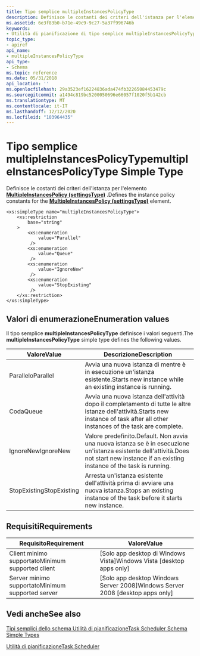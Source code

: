 ```yaml
---
title: Tipo semplice multipleInstancesPolicyType
description: Definisce le costanti dei criteri dell'istanza per l'elemento MultipleInstancesPolicy (settingsType).
ms.assetid: 6e3f83b0-b71e-49c9-9c27-5a37f996746b
keywords:
- Utilità di pianificazione di tipo semplice multipleInstancesPolicyType
topic_type:
- apiref
api_name:
- multipleInstancesPolicyType
api_type:
- Schema
ms.topic: reference
ms.date: 05/31/2018
api_location: ''
ms.openlocfilehash: 29a3523ef16224836ada474fb32265084453479c
ms.sourcegitcommit: a1494c819bc5200050696e66057f1020f5b142cb
ms.translationtype: MT
ms.contentlocale: it-IT
ms.lasthandoff: 12/12/2020
ms.locfileid: "103964435"
---
```

# <a name="multipleinstancespolicytype-simple-type"></a><span data-ttu-id="0985d-104">Tipo semplice multipleInstancesPolicyType</span><span class="sxs-lookup"><span data-stu-id="0985d-104">multipleInstancesPolicyType Simple Type</span></span>

<span data-ttu-id="0985d-105">Definisce le costanti dei criteri dell'istanza per l'elemento [**MultipleInstancesPolicy (settingsType)**](taskschedulerschema-multipleinstancespolicy-settingstype-element.md) .</span><span class="sxs-lookup"><span data-stu-id="0985d-105">Defines the instance policy constants for the [**MultipleInstancesPolicy (settingsType)**](taskschedulerschema-multipleinstancespolicy-settingstype-element.md) element.</span></span>

``` syntax
<xs:simpleType name="multipleInstancesPolicyType">
    <xs:restriction
        base="string"
    >
        <xs:enumeration
            value="Parallel"
         />
        <xs:enumeration
            value="Queue"
         />
        <xs:enumeration
            value="IgnoreNew"
         />
        <xs:enumeration
            value="StopExisting"
         />
    </xs:restriction>
</xs:simpleType>
```

## <a name="enumeration-values"></a><span data-ttu-id="0985d-106">Valori di enumerazione</span><span class="sxs-lookup"><span data-stu-id="0985d-106">Enumeration values</span></span>

<span data-ttu-id="0985d-107">Il tipo semplice **multipleInstancesPolicyType** definisce i valori seguenti.</span><span class="sxs-lookup"><span data-stu-id="0985d-107">The **multipleInstancesPolicyType** simple type defines the following values.</span></span>



| <span data-ttu-id="0985d-108">Valore</span><span class="sxs-lookup"><span data-stu-id="0985d-108">Value</span></span>        | <span data-ttu-id="0985d-109">Descrizione</span><span class="sxs-lookup"><span data-stu-id="0985d-109">Description</span></span>                                                                                     |
|--------------|-------------------------------------------------------------------------------------------------|
| <span data-ttu-id="0985d-110">Parallelo</span><span class="sxs-lookup"><span data-stu-id="0985d-110">Parallel</span></span>     | <span data-ttu-id="0985d-111">Avvia una nuova istanza di mentre è in esecuzione un'istanza esistente.</span><span class="sxs-lookup"><span data-stu-id="0985d-111">Starts new instance while an existing instance is running.</span></span><br/>                           |
| <span data-ttu-id="0985d-112">Coda</span><span class="sxs-lookup"><span data-stu-id="0985d-112">Queue</span></span>        | <span data-ttu-id="0985d-113">Avvia una nuova istanza dell'attività dopo il completamento di tutte le altre istanze dell'attività.</span><span class="sxs-lookup"><span data-stu-id="0985d-113">Starts new instance of task after all other instances of the task are complete.</span></span><br/>      |
| <span data-ttu-id="0985d-114">IgnoreNew</span><span class="sxs-lookup"><span data-stu-id="0985d-114">IgnoreNew</span></span>    | <span data-ttu-id="0985d-115">Valore predefinito.</span><span class="sxs-lookup"><span data-stu-id="0985d-115">Default.</span></span> <span data-ttu-id="0985d-116">Non avvia una nuova istanza se è in esecuzione un'istanza esistente dell'attività.</span><span class="sxs-lookup"><span data-stu-id="0985d-116">Does not start new instance if an existing instance of the task is running.</span></span><br/> |
| <span data-ttu-id="0985d-117">StopExisting</span><span class="sxs-lookup"><span data-stu-id="0985d-117">StopExisting</span></span> | <span data-ttu-id="0985d-118">Arresta un'istanza esistente dell'attività prima di avviare una nuova istanza.</span><span class="sxs-lookup"><span data-stu-id="0985d-118">Stops an existing instance of the task before it starts new instance.</span></span><br/>                |



## <a name="requirements"></a><span data-ttu-id="0985d-119">Requisiti</span><span class="sxs-lookup"><span data-stu-id="0985d-119">Requirements</span></span>



| <span data-ttu-id="0985d-120">Requisito</span><span class="sxs-lookup"><span data-stu-id="0985d-120">Requirement</span></span> | <span data-ttu-id="0985d-121">Valore</span><span class="sxs-lookup"><span data-stu-id="0985d-121">Value</span></span> |
|-------------------------------------|------------------------------------------------------|
| <span data-ttu-id="0985d-122">Client minimo supportato</span><span class="sxs-lookup"><span data-stu-id="0985d-122">Minimum supported client</span></span><br/> | <span data-ttu-id="0985d-123">\[Solo app desktop di Windows Vista\]</span><span class="sxs-lookup"><span data-stu-id="0985d-123">Windows Vista \[desktop apps only\]</span></span><br/>       |
| <span data-ttu-id="0985d-124">Server minimo supportato</span><span class="sxs-lookup"><span data-stu-id="0985d-124">Minimum supported server</span></span><br/> | <span data-ttu-id="0985d-125">\[Solo app desktop Windows Server 2008\]</span><span class="sxs-lookup"><span data-stu-id="0985d-125">Windows Server 2008 \[desktop apps only\]</span></span><br/> |



## <a name="see-also"></a><span data-ttu-id="0985d-126">Vedi anche</span><span class="sxs-lookup"><span data-stu-id="0985d-126">See also</span></span>

<dl> <dt>

[<span data-ttu-id="0985d-127">Tipi semplici dello schema Utilità di pianificazione</span><span class="sxs-lookup"><span data-stu-id="0985d-127">Task Scheduler Schema Simple Types</span></span>](task-scheduler-schema-complex-types.md)
</dt> <dt>

[<span data-ttu-id="0985d-128">Utilità di pianificazione</span><span class="sxs-lookup"><span data-stu-id="0985d-128">Task Scheduler</span></span>](task-scheduler-start-page.md)
</dt> </dl>

 

 





